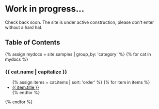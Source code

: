 # Work in progress...
Check back soon. The site is under active construction, please don't enter without a hard hat.

<h2>Table of Contents</h2>

{% assign mydocs = site.samples | group_by: 'category' %}
{% for cat in mydocs %}
<h3>{{ cat.name | capitalize }}</h3>
    <ul>
      {% assign items = cat.items | sort: 'order' %}
      {% for item in items %}
        <li><a href="{{ item.url }}">{{ item.title }}</a></li>
      {% endfor %}
    </ul>
{% endfor %}